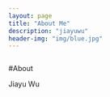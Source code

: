 ```yaml
---
layout: page
title: "About Me"
description: "jiayuwu"
header-img: "img/blue.jpg"
---
```


<center>
    <p><img src="" align="center"></p>
</center>

#About

Jiayu Wu





